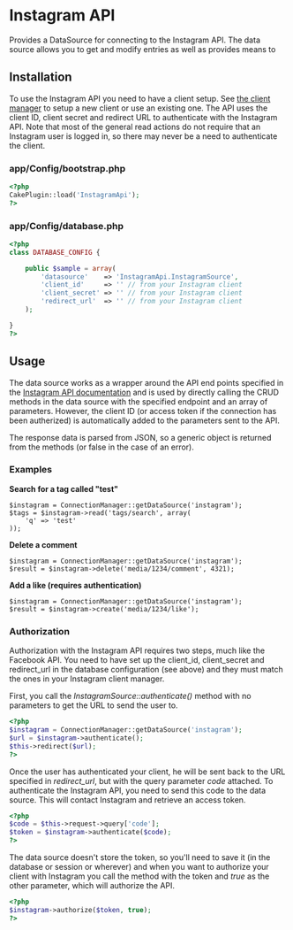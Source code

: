 # Instagram API

Provides a DataSource for connecting to the Instagram API. The data source allows you to get and modify entries as well as provides means to

## Installation

To use the Instagram API you need to have a client setup. See [the client manager](http://instagram.com/developer/clients/manage/) to setup a new client or use an existing one. The API uses the client ID, client secret and redirect URL to authenticate with the Instagram API. Note that most of the general read actions do not require that an Instagram user is logged in, so there may never be a need to authenticate the client.

### app/Config/bootstrap.php

```php
<?php
CakePlugin::load('InstagramApi');
?>
```

### app/Config/database.php

```php
<?php
class DATABASE_CONFIG {

	public $sample = array(
		'datasource'    => 'InstagramApi.InstagramSource',
		'client_id'     => '' // from your Instagram client
		'client_secret' => '' // from your Instagram client
		'redirect_url'  => '' // from your Instagram client
	);

}
?>
```

## Usage

The data source works as a wrapper around the API end points specified in the [Instagram API documentation](http://instagram.com/developer/endpoints/users/) and is used by directly calling the CRUD methods in the data source with the specified endpoint and an array of parameters. However, the client ID (or access token if the connection has been autherized) is automatically added to the parameters sent to the API.

The response data is parsed from JSON, so a generic object is returned from the methods (or false in the case of an error).

### Examples

**Search for a tag called "test"**

```
$instagram = ConnectionManager::getDataSource('instagram');
$tags = $instagram->read('tags/search', array(
	'q' => 'test'
));
```

**Delete a comment**

```
$instagram = ConnectionManager::getDataSource('instagram');
$result = $instagram->delete('media/1234/comment', 4321);
```

**Add a like (requires authentication)**

```
$instagram = ConnectionManager::getDataSource('instagram');
$result = $instagram->create('media/1234/like');
```

### Authorization

Authorization with the Instagram API requires two steps, much like the Facebook API. You need to have set up the client_id, client_secret and redirect_url in the database configuration (see above) and they must match the ones in your Instagram client manager.

First, you call the _InstagramSource::authenticate()_ method with no parameters to get the URL to send the user to.
```php
<?php
$instagram = ConnectionManager::getDataSource('instagram');
$url = $instagram->authenticate();
$this->redirect($url);
?>
```

Once the user has authenticated your client, he will be sent back to the URL specified in _redirect_url_, but with the query parameter _code_ attached. To authenticate the Instagram API, you need to send this code to the data source. This will contact Instagram and retrieve an access token.

```php
<?php
$code = $this->request->query['code'];
$token = $instagram->authenticate($code);
?>
```

The data source doesn't store the token, so you'll need to save it (in the database or session or wherever) and when you want to authorize your client with Instagram you call the method with the token and _true_ as the other parameter, which will authorize the API.

```php
<?php
$instagram->authorize($token, true);
?>
```
